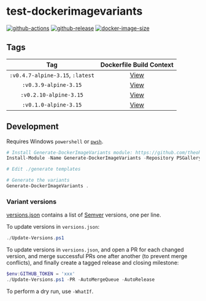 # test-dockerimagevariants

[![github-actions](https://github.com/theohbrothers/test-dockerimagevariants/workflows/ci-master-pr/badge.svg)](https://github.com/theohbrothers/test-dockerimagevariants/actions)
[![github-release](https://img.shields.io/github/v/release/theohbrothers/test-dockerimagevariants?style=flat-square)](https://github.com/theohbrothers/test-dockerimagevariants/releases/)
[![docker-image-size](https://img.shields.io/docker/image-size/theohbrothers/test-dockerimagevariants/latest)](https://hub.docker.com/r/theohbrothers/test-dockerimagevariants)

## Tags

| Tag | Dockerfile Build Context |
|:-------:|:---------:|
| `:v0.4.7-alpine-3.15`, `:latest` | [View](variants/v0.4.7-alpine-3.15) |
| `:v0.3.9-alpine-3.15` | [View](variants/v0.3.9-alpine-3.15) |
| `:v0.2.10-alpine-3.15` | [View](variants/v0.2.10-alpine-3.15) |
| `:v0.1.0-alpine-3.15` | [View](variants/v0.1.0-alpine-3.15) |

## Development

Requires Windows `powershell` or [`pwsh`](https://github.com/PowerShell/PowerShell).

```powershell
# Install Generate-DockerImageVariants module: https://github.com/theohbrothers/Generate-DockerImageVariants
Install-Module -Name Generate-DockerImageVariants -Repository PSGallery -Scope CurrentUser -Force -Verbose

# Edit ./generate templates

# Generate the variants
Generate-DockerImageVariants .
```

### Variant versions

[versions.json](generate/definitions/versions.json) contains a list of [Semver](https://semver.org/) versions, one per line.

To update versions in `versions.json`:

```powershell
./Update-Versions.ps1
```

To update versions in `versions.json`, and open a PR for each changed version, and merge successful PRs one after another (to prevent merge conflicts), and finally create a tagged release and closing milestone:

```powershell
$env:GITHUB_TOKEN = 'xxx'
./Update-Versions.ps1 -PR -AutoMergeQueue -AutoRelease
```

To perform a dry run, use `-WhatIf`.

